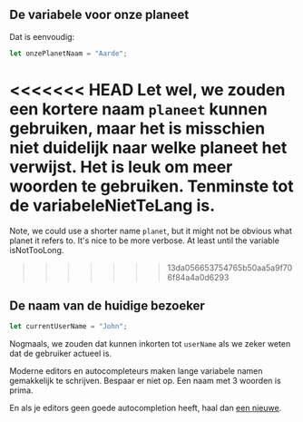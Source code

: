 ## De variabele voor onze planeet

Dat is eenvoudig:

```js
let onzePlanetNaam = "Aarde";
```

<<<<<<< HEAD
Let wel, we zouden een kortere naam `planeet` kunnen gebruiken, maar het is misschien niet duidelijk naar welke planeet het verwijst. Het is leuk om meer woorden te gebruiken. Tenminste tot de variabeleNietTeLang is.
=======
Note, we could use a shorter name `planet`, but it might not be obvious what planet it refers to. It's nice to be more verbose. At least until the variable isNotTooLong.
>>>>>>> 13da056653754765b50aa5a9f706f84a4a0d6293

## De naam van de huidige bezoeker

```js
let currentUserName = "John";
```

Nogmaals, we zouden dat kunnen inkorten tot `userName` als we zeker weten dat de gebruiker actueel is.

Moderne editors en autocompleteurs maken lange variabele namen gemakkelijk te schrijven. Bespaar er niet op. Een naam met 3 woorden is prima.

En als je editors geen goede autocompletion heeft, haal dan [een nieuwe](/code-editors).